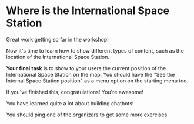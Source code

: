 # Where is the International Space Station

Great work getting so far in the workshop!

Now it's time to learn how to show different types of content, such as the location of the International Space Station.

**Your final task** is to show to your users the current position of the International Space Station on the map. You should have the "See the Internal Space Station position" as a menu option on the starting menu too.


If you've finished this, congratulations! You're awesome! 

You have learned quite a lot about building chatbots! 

You should ping one of the organizers to get some more exercises.